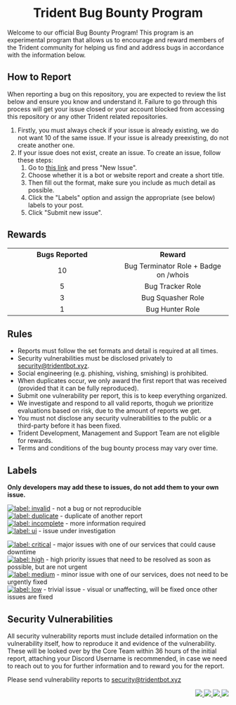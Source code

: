 <div align="center">
  <h1><strong>Trident Bug Bounty Program</strong></h1>
</div>

Welcome to our official Bug Bounty Program! This program is an experimental program that allows us to encourage and reward members of the Trident community for helping us find and address bugs in accordance with the information below.

<h2 align="left">How to Report</h2>

When reporting a bug on this repository, you are expected to review the list below and ensure you know and understand it. Failure to go through this process will get your issue closed or your account blocked from accessing this repository or any other Trident related repositories.

1. Firstly, you must always check if your issue is already existing, we do not want 10 of the same issue. If your issue is already preexisting, do not create another one.
2. If your issue does not exist, create an issue. To create an issue, follow these steps:
   1. Go to [this link](https://github.com/tridentbot/bugs/issues) and press "New Issue".
   2. Choose whether it is a bot or website report and create a short title.
   3. Then fill out the format, make sure you include as much detail as possible.
   4. Click the "Labels" option and assign the appropriate (see below) labels to your post.
   5. Click "Submit new issue".

<h2 align="left">Rewards</h2>

<table align="center" width="100%">
  <tr align="center">
    <th width="400px">Bugs Reported</th>
    <th width="400px">Reward</th>
  </tr>
  <tr align="center">
    <td>10</td>
    <td>Bug Terminator Role + Badge on /whois</td>
  </tr>
  <tr align="center">
    <td>5</td>
    <td>Bug Tracker Role</td>
  </tr>
  <tr align="center">
    <td>3</td>
    <td>Bug Squasher Role</td>
  </tr>
  <tr align="center">
    <td>1</td>
    <td>Bug Hunter Role</td>
  </tr>
</table>

<h2 align="left">Rules</h2>

- Reports must follow the set formats and detail is required at all times.
- Security vulnerabilities must be disclosed privately to [security@tridentbot.xyz](mailto:security@tridentbot.xyz).
- Social engineering (e.g. phishing, vishing, smishing) is prohibited.
- When duplicates occur, we only award the first report that was received (provided that it can be fully reproduced).
- Submit one vulnerability per report, this is to keep everything organized.
- We investigate and respond to all valid reports, thoguh we prioritize evaluations based on risk, due to the amount of reports we get.
- You must not disclose any security vulnerabilities to the public or a third-party before it has been fixed.
- Trident Development, Management and Support Team are not eligible for rewards. 
- Terms and conditions of the bug bounty process may vary over time.


<h2 align="left">Labels</h2>

**Only developers may add these to issues, __do not__ add them to your own issue.**

[![label: invalid][~invalid]](https://github.com/tridentdiscord/bugs/labels/Invalid) - not a bug or not reproducible<br/>
[![label: duplicate][~duplicate]](https://github.com/tridentdiscord/bugs/labels/Duplicate) - duplicate of another report<br/>
[![label: incomplete][~incomplete]](https://github.com/tridentdiscord/bugs/labels/Incomplete) - more information required<br/>
[![label: ui][~ui]](https://github.com/tridentdiscord/bugs/labels/Under%20Investigation) - issue under investigation

[![label: critical][~critical]](https://github.com/tridentdiscord/bugs/labels/Critical%20Priority) - major issues with one of our services that could cause downtime<br/>
[![label: high][~high]](https://github.com/tridentdiscord/bugs/labels/High%20Priority) - high priority issues that need to be resolved as soon as possible, but are not urgent<br/>
[![label: medium][~medium]](https://github.com/tridentdiscord/bugs/labels/Medium%20Priority) - minor issue with one of our services, does not need to be urgently fixed<br/>
[![label: low][~low]](https://github.com/tridentdiscord/bugs/labels/Low%20Priority) - trivial issue - visual or unaffecting, will be fixed once other issues are fixed<br/>

[~critical]: https://img.shields.io/badge/-Critial%20Priority-BB0818.svg
[~high]: https://img.shields.io/badge/-High%20Priority-D93F0B.svg
[~medium]: https://img.shields.io/badge/-Medium%20Priority-FBCA04.svg
[~low]: https://img.shields.io/badge/-Low%20Priority-FEF2C0.svg
[~ui]: https://img.shields.io/badge/-Under%20Investigation-BFD4F2.svg

[~duplicate]: https://img.shields.io/badge/-Duplicate-BFD4F2.svg
[~incomplete]: https://img.shields.io/badge/-Incomplete-000000.svg
[~invalid]: https://img.shields.io/badge/-Invalid-5C859D.svg

<h2 align="left">Security Vulnerabilities</h2>

All security vulnerability reports must include detailed information on the vulnerability itself, how to reproduce it and evidence of the vulnerability. These will be looked over by the Core Team within 36 hours of the initial report, attaching your Discord Username is recommended, in case we need to reach out to you for further information and to reward you for the report.

Please send vulnerability reports to [security@tridentbot.xyz](mailto:security@tridentbot.xyz)

<div align="right">
  <a href="https://top.gg/bot/1041159026324545566">
    <img src="https://top.gg/api/widget/servers/1041159026324545566.svg">
  </a>
  <a href="https://top.gg/bot/1041159026324545566">
    <img src="https://top.gg/api/widget/status/1041159026324545566.svg" />
  </a>
  <a href="https://top.gg/bot/1041159026324545566">
  <img src="https://top.gg/api/widget/owner/1041159026324545566.svg">
  </a>
  <a href="https://top.gg/bot/1041159026324545566">
    <img src="https://top.gg/api/widget/upvotes/1041159026324545566.svg">
  </a>
</div>
